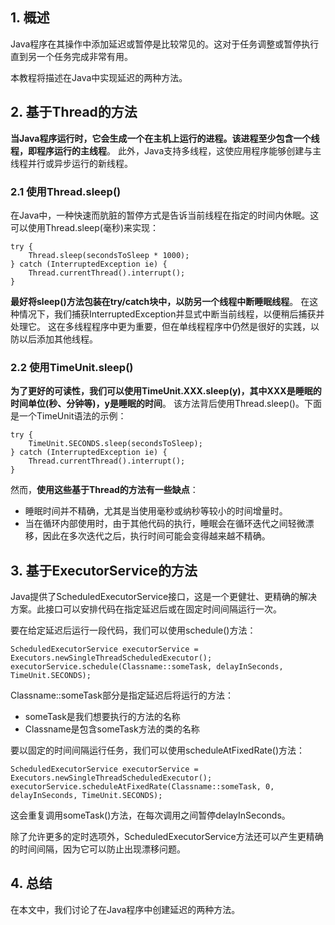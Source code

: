 ## 1. 概述

Java程序在其操作中添加延迟或暂停是比较常见的。这对于任务调整或暂停执行直到另一个任务完成非常有用。

本教程将描述在Java中实现延迟的两种方法。

## 2. 基于Thread的方法

**当Java程序运行时，它会生成一个在主机上运行的进程。该进程至少包含一个线程，即程序运行的主线程**。
此外，Java支持多线程，这使应用程序能够创建与主线程并行或异步运行的新线程。

### 2.1 使用Thread.sleep()

在Java中，一种快速而肮脏的暂停方式是告诉当前线程在指定的时间内休眠。这可以使用Thread.sleep(毫秒)来实现：

```
try {
    Thread.sleep(secondsToSleep * 1000);
} catch (InterruptedException ie) {
    Thread.currentThread().interrupt();
}
```

**最好将sleep()方法包装在try/catch块中，以防另一个线程中断睡眠线程**。
在这种情况下，我们捕获InterruptedException并显式中断当前线程，以便稍后捕获并处理它。
这在多线程程序中更为重要，但在单线程程序中仍然是很好的实践，以防以后添加其他线程。

### 2.2 使用TimeUnit.sleep()

**为了更好的可读性，我们可以使用TimeUnit.XXX.sleep(y)，其中XXX是睡眠的时间单位(秒、分钟等)，y是睡眠的时间**。
该方法背后使用Thread.sleep()。下面是一个TimeUnit语法的示例：

```
try {
    TimeUnit.SECONDS.sleep(secondsToSleep);
} catch (InterruptedException ie) {
    Thread.currentThread().interrupt();
}
```

然而，**使用这些基于Thread的方法有一些缺点**：

+ 睡眠时间并不精确，尤其是当使用毫秒或纳秒等较小的时间增量时。
+ 当在循环内部使用时，由于其他代码的执行，睡眠会在循环迭代之间轻微漂移，因此在多次迭代之后，执行时间可能会变得越来越不精确。

## 3. 基于ExecutorService的方法

Java提供了ScheduledExecutorService接口，这是一个更健壮、更精确的解决方案。此接口可以安排代码在指定延迟后或在固定时间间隔运行一次。

要在给定延迟后运行一段代码，我们可以使用schedule()方法：

```
ScheduledExecutorService executorService = Executors.newSingleThreadScheduledExecutor();
executorService.schedule(Classname::someTask, delayInSeconds, TimeUnit.SECONDS);
```

Classname::someTask部分是指定延迟后将运行的方法：

+ someTask是我们想要执行的方法的名称
+ Classname是包含someTask方法的类的名称

要以固定的时间间隔运行任务，我们可以使用scheduleAtFixedRate()方法：

```
ScheduledExecutorService executorService = Executors.newSingleThreadScheduledExecutor();
executorService.scheduleAtFixedRate(Classname::someTask, 0, delayInSeconds, TimeUnit.SECONDS);
```

这会重复调用someTask()方法，在每次调用之间暂停delayInSeconds。

除了允许更多的定时选项外，ScheduledExecutorService方法还可以产生更精确的时间间隔，因为它可以防止出现漂移问题。

## 4. 总结

在本文中，我们讨论了在Java程序中创建延迟的两种方法。